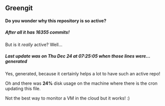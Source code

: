 ## Greengit

#### Do you wonder why this repository is so active?

##### After all it has 16355 commits!

But is it *really* active? Well...

##### Last update was on Thu Dec 24 at 07:25:05 when those lines were... generated

Yes, generated, because it certainly helps a lot to have such an active repo!

Oh and there was **24%** disk usage on the machine
where there is the cron updating this file.

Not the best way to monitor a VM in the cloud but it works! :)
